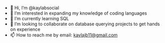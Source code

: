 - 👋 Hi, I’m @kaylabsocial
- 👀 I’m interested in expanding my knowledge of coding languages 
- 🌱 I’m currently learning SQL
- 💞️ I’m looking to collaborate on database querying projects to get hands on experience
- 📫 How to reach me by email: kaylajb11@gmail.com

<!---
kaylabsocial/kaylabsocial is a ✨ special ✨ repository because its `README.md` (this file) appears on your GitHub profile.
You can click the Preview link to take a look at your changes.
--->
